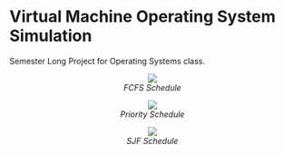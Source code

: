 # Virtual Machine Operating System Simulation

Semester Long Project for Operating Systems class.

<p align="center">
  <img src="https://user-images.githubusercontent.com/11577850/66277531-dd191a80-e86d-11e9-94b3-f12929f2786e.gif">
  <br>
  <em> FCFS Schedule
</p>

<p align="center">
  <img src="https://user-images.githubusercontent.com/11577850/66277532-dd191a80-e86d-11e9-9285-b732711f1237.gif">
  <br>
  <em> Priority Schedule
</p>

<p align="center">
  <img src="https://user-images.githubusercontent.com/11577850/66277533-ddb1b100-e86d-11e9-8800-298dba386f3d.gif">
  <br>
  <em> SJF Schedule
</p>
